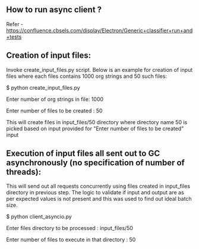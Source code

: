 How to run async client ?
------------------------

Refer - https://confluence.cbsels.com/display/Electron/Generic+classifier+run+and+tests

Creation of input files: 
------------------------

Invoke create_input_files.py script. Below is an example for creation of input files where each files 
contains 1000 org strings and 50 such files:

$ python create_input_files.py

Enter number of org strings in file: 1000

Enter number of files to be created : 50

This will create files in input_files/50 directory where directory name 50 is picked based on input provided for "Enter number of files to be created" input 

 Execution of input files all sent out to GC asynchronously (no specification of number of threads):
------------------------------------------------------------------------------------------------
This will send out all requests concurrently using files created in input_files directory in previous step.
The logic to validate if input and output are as per expected values is not present and this was 
used to find out ideal batch size.

$ python client_asyncio.py

Enter files directory to be processed : input_files/50

Enter number of files to execute in that directory : 50
